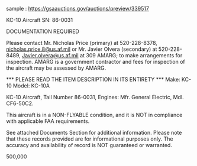 sample : https://gsaauctions.gov/auctions/preview/339517

KC-10 Aircraft SN: 86-0031

DOCUMENTATION REQUIRED


Please contact Mr. Nicholas Price (primary) at 520-228-8378, nicholas.price.8@us.af.mil or Mr. Javier Olvera (secondary) at 520-228-8489, Javier.olvera@us.af.mil at 309 AMARG; to make arrangements for inspection. AMARG is a government contractor and fees for inspection of the aircraft may be assessed by AMARG.

*** PLEASE READ THE ITEM DESCRIPTION IN ITS ENTIRETY ***
Make: KC-10
Model: KC-10A

KC-10 Aircraft, Tail Number 86-0031, Engines: Mfr. General Electric, Mdl. CF6-50C2.

This aircraft is in a NON-FLYABLE condition, and it is NOT in compliance with applicable FAA requirements.

See attached Documents Section for additional information. Please note that these records provided are for informational purposes only. The accuracy and availability of record is NOT guaranteed or warranted.


500,000